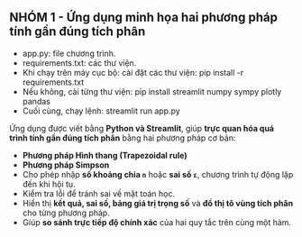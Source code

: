 ## NHÓM 1 - Ứng dụng minh họa hai phương pháp tính gần đúng tích phân
- app.py: file chương trình.
- requirements.txt: các thư viện.
- Khi chạy trên máy cục bộ: cài đặt các thư viện: pip install -r requirements.txt
- Nếu không, cài từng thư viện: pip install streamlit numpy sympy plotly pandas
- Cuối cùng, chạy lệnh: streamlit run app.py

Ứng dụng được viết bằng **Python và Streamlit**, giúp **trực quan hóa quá trình tính gần đúng tích phân** bằng hai phương pháp cơ bản:
- **Phương pháp Hình thang (Trapezoidal rule)** 
- **Phương pháp Simpson** 
- Cho phép nhập **số khoảng chia `n`** hoặc **sai số `ε`**, chương trình tự động lặp đến khi hội tụ.
- Kiểm tra lỗi để tránh sai về mặt toán học.
- Hiển thị **kết quả, sai số, bảng giá trị trọng số** và **đồ thị tô vùng tích phân** cho từng phương pháp.
- Giúp **so sánh trực tiếp độ chính xác** của hai quy tắc trên cùng một hàm.
